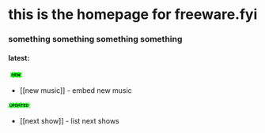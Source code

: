 # this is the homepage for freeware.fyi

### something something something something

#### latest: 

![new](media/newgreen1.gif)<br>
- [[new music]] - embed new music

![updated](media/Updatedgreen.gif)<br>
- [[next show]] - list next shows

